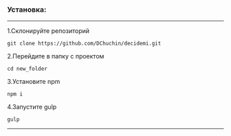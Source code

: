 ### Установка:
***
1.Склонируйте репозиторий
```  
git clone https://github.com/DChuchin/decidemi.git
```
2.Перейдите в папку с прoектом
```
cd new_folder
```
3.Установите npm
```
npm i
```
4.Запустите gulp
```
gulp
```
***

